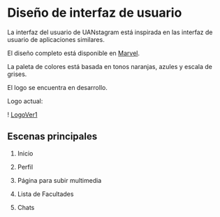 # Diseño de interfaz de usuario

La interfaz del usuario de UANstagram está inspirada en las interfaz de usuario de aplicaciones similares.

El diseño completo está disponible en [Marvel](). 

La paleta de colores está basada en tonos naranjas, azules y escala de grises.

El logo se encuentra en desarrollo.

Logo actual:

! [LogoVer1](images/LogoUANstagram.jpg)

## Escenas principales
1. Inicio

2. Perfil

3. Página para subir multimedia

4. Lista de Facultades

5. Chats